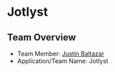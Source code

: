 # Jotlyst
## **Team Overview**
- Team Member: [Justin Baltazar](https://www.github.com/justinmbaltazar)
- Application/Team Name: Jotlyst
